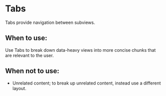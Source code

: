 # Tabs
Tabs provide navigation between subviews.

## When to use:
Use Tabs to break down data-heavy views into more concise chunks that are relevant to the user.

## When not to use:
- Unrelated content; to break up unrelated content, instead use a different layout.
